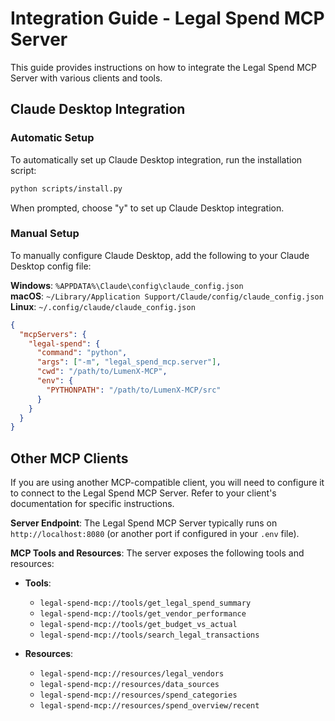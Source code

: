 # Integration Guide - Legal Spend MCP Server

This guide provides instructions on how to integrate the Legal Spend MCP Server with various clients and tools.

## Claude Desktop Integration

### Automatic Setup

To automatically set up Claude Desktop integration, run the installation script:

```bash
python scripts/install.py
```

When prompted, choose "y" to set up Claude Desktop integration.

### Manual Setup

To manually configure Claude Desktop, add the following to your Claude Desktop config file:

**Windows**: `%APPDATA%\Claude\config\claude_config.json`  
**macOS**: `~/Library/Application Support/Claude/config/claude_config.json`  
**Linux**: `~/.config/claude/claude_config.json`

```json
{
  "mcpServers": {
    "legal-spend": {
      "command": "python",
      "args": ["-m", "legal_spend_mcp.server"],
      "cwd": "/path/to/LumenX-MCP",
      "env": {
        "PYTHONPATH": "/path/to/LumenX-MCP/src"
      }
    }
  }
}
```

## Other MCP Clients

If you are using another MCP-compatible client, you will need to configure it to connect to the Legal Spend MCP Server. Refer to your client's documentation for specific instructions.

**Server Endpoint**: The Legal Spend MCP Server typically runs on `http://localhost:8080` (or another port if configured in your `.env` file).

**MCP Tools and Resources**: The server exposes the following tools and resources:

- **Tools**:
  - `legal-spend-mcp://tools/get_legal_spend_summary`
  - `legal-spend-mcp://tools/get_vendor_performance`
  - `legal-spend-mcp://tools/get_budget_vs_actual`
  - `legal-spend-mcp://tools/search_legal_transactions`

- **Resources**:
  - `legal-spend-mcp://resources/legal_vendors`
  - `legal-spend-mcp://resources/data_sources`
  - `legal-spend-mcp://resources/spend_categories`
  - `legal-spend-mcp://resources/spend_overview/recent`
